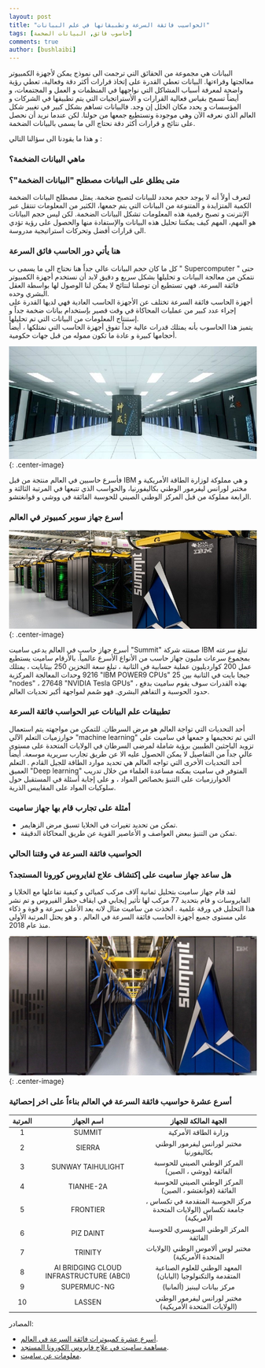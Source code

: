 ```yaml
---
layout: post
title: "الحواسيب فائقة السرعة وتطبيقاتها في علم البيانات"
tags: [حاسوب فائق, البيانات الضخمة]
comments: true
author: [bushlaibi]
---
```


البيانات هي مجموعة من الحقائق التي ترجمت الى نموذج يمكن لأجهزة الكمبيوتر معالجتها وقراءتها. البيانات تعطي القدرة على إتخاذ قرارات أكثر دقة وفعالية، تعطي رؤية واضحة لمعرفة أسباب المشاكل التي نواجهها في المنظمات و العمل و المجتمعات، و أيضاً تسمح بقياس فعالية القرارات و الأستراتجيات التي يتم تطبيقها في الشركات و المؤسسات و يحدد مكان الخلل إن وجد. فالبيانات تساهم بشكل كبير في تغيير شكل العالم الذي نعرفه الآن وهي موجودة ونستطيع جمعها من حولنا. لكن عندما نريد أن نحصل على نتائج و قرارات أكثر دقة نحتاج الى ما يسمى بالبيانات الضخمة.  

و هذا ما يقودنا الى سؤالنا التالي : 

### ماهي البيانات الضخمة؟

### متى يطلق على البيانات مصطلح  "البيانات الضخمة"؟

لنعرف أولاً أنه لا يوجد حجم محدد للبيانات لتصبح ضخمة. يمثل مصطلح البيانات الضخمة الكمية المتزايدة و المتنوعة من البيانات التي يتم جمعها، الكثير من المعلومات تنتقل عبر الإنترنت و تصبح رقمية هذه المعلومات تشكل البيانات الضخمة. لكن ليس حجم البيانات هو المهم، المهم كيف يمكننا تحليل هذه البيانات والإستفادة منها والحصول على رؤية تؤدي الى قرارات أفضل وتحركات استراتيجية مدروسة. 

### هنا يأتي دور الحاسب فائق السرعة

كل ما كان حجم البيانات عالي جداً هنا نحتاج الى ما يسمى ب " Supercomputer " حتى نتمكن من معالجة البيانات و تحليلها بشكل سريع و دقيق لابد أن نستخدم أجهزة الكمبيوتر فائقة السرعة. فهي تستطيع أن توصلنا لنتائج لا يمكن لنا الوصول لها بواسطة العقل البشري وحده.  
أجهزة الحاسب فائقة السرعة تختلف عن الأجهزة الحاسب العادية فهي لديها القدرة على إجراء عدد كبير من عمليات المحاكاة في وقت قصير بإستخدام بيانات ضخمة جداً و إستنتاج المعلومات من البيانات التي تم تحليلها.  
يتميز هذا الحاسوب بأنه يمتلك قدرات عالية جداً تفوق أجهزة الحاسب التي نمتلكها ، أيضاً أحجامها كبيرة و عادة ما تكون مموله من قبل جهات حكومية.
 
![](../images/2020-08-25-supercomputer/tianhe.jpg "Tianhe Super Computer"){: .center-image}  

فأسرع حاسبين في العالم منتجة من قبل IBM  و هي مملوكة لوزارة الطاقة الأمريكية و مختبر لورانس ليفرمور الوطني بكاليفورنيا، والحواسب الذي تتبعها في المرتبة الثالثة و الرابعة مملوكة من قبل 
المركز الوطني الصيني للحوسبة الفائقة في ووشي و قوانغتشو.


### أسرع جهاز سوبر كمبيوتر في العالم

![](../images/2020-08-25-supercomputer/summit.jpg "Summit Super Computer"){: .center-image}  

أسرع جهاز حاسب في العالم يدعى ساميت "Summit" صمتته شركة IBM  تبلغ سرعته بمجموع سرعات مليون جهاز حاسب من الأنواع الأسرع عالمياً. بالأرقام ساميت يستطيع عمل 200 كوارديليون عملية حسابية في الثانية ، تبلغ سعة التخزين 250 بيتابايت ، يمتلك 9216 وحدات المعالجة المركزية "IBM POWER9 CPUs" 25 جيجا بايت في الثانية بين "nodes" ، 27648 "NVIDIA Tesla GPUs" ، بهذه القدرات سوف يقوم ساميت بدفع حدود الحوسبة و التفاهم البشري. فهو صُمم لمواجهة أكبر تحديات العالم.  
  
### تطبيقات علم البيانات عبر الحواسب فائقة السرعة

أحد التحديات التي تواجة العالم هو مرض السرطان.  للتمكن من مواجهته يتم استعمال خوارزميات التعلم الآلي "machine learning" التي تم تحجيمها و جمعها في ساميت على تزويد الباحثين الطبيين برؤية شاملة لمرضى السرطان في الولايات المتحدة على مستوى عالي جداً من التفاصيل لا يمكن الحصول عليه الا عن طريق تجارب سريرية موسعة. 
أيضاً أحد التحديات الأخرى التي تواجه العالم هي تحديد موارد الطاقة للجيل القادم . التعلم العميق "Deep learning" المتوفر في ساميت يمكنه مساعدة العلماء من خلال تدريب الخوارزميات على التنبؤ بخصائص المواد ، و على إجابة أسئلة في المستقبل حول سلوكيات المواد على المقاييس الذرية.

### أمثلة على تجارب قام بها جهاز ساميت 

- تمكن من تحديد تغيرات في الخلايا تسبق مرض الزهايمر.
- تمكن من التنبؤ ببعض العواصف و الأعاصير القوية عن طريق المحاكاة الدقيقة.

  
### الحواسيب فائقة السرعة في وقتنا الحالي
### هل ساعد جهاز ساميت على إكتشاف علاج لفايروس كورونا المستجد؟

لقد قام جهاز ساميت بتحليل ثمانية آلاف مركب كميائي و كيفية تفاعلها مع الخلايا و الفايروسات و قام بتحديد 77 مركب لها تأثير إيجابي في ايقاف خطر الفيروس و تم نشر هذا التحليل في ورقة علمية . اتخذت من ساميت مثال لانه يعد الأعلى سرعة و قوة و ذكاء على مستوى جميع أجهزة الحاسب فائقة السرعة في العالم . و هو يحتل المرتبة الأولى منذ عام 2018.  

![](../images/2020-08-25-supercomputer/summit2.jpg "Summit Super Computer"){: .center-image}  
  
  

### أسرع عشرة حواسيب فائقة السرعة في العالم بناءاً على اخر إحصائية

| المرتبة     | اسم الجهاز   |      الجهة المالكة للجهاز      |
|:------:|:----------:|:-------------:|
|1| SUMMIT | وزارة الطاقة الأمركية |
|2| SIERRA | مختبر لورانس ليفرمور الوطني بكاليفورنيا |
|3| SUNWAY TAIHULIGHT | المركز الوطني الصيني للحوسبة الفائقة (ووشي ، الصين) |
|4| TIANHE-2A | المركز الوطني الصيني للحوسبة الفائقة (قوانغتشو ، الصين) |
|5| FRONTIER | مركز الحوسبة المتقدمة في تكساس ، جامعة تكساس (الولايات المتحدة الأمريكية) |
|6| PIZ DAINT | المركز الوطني السويسري للحوسبة الفائقة |
|7| TRINITY | مختبر لوس ألاموس الوطني (الولايات المتحدة الأمريكية) |
|8| AI BRIDGING CLOUD INFRASTRUCTURE (ABCI) | المعهد الوطني للعلوم الصناعية المتقدمة والتكنولوجيا (اليابان) |
|9| SUPERMUC-NG | مركز بيانات ليبنيز (ألمانيا) |
|10| LASSEN | مختبر لورانس ليفرمور الوطني (الولايات المتحدة الأمريكية) |

المصادر:
- [أسرع عشرة كمبيوترات فائقة السرعة في العالم](https://www.bbvaopenmind.com/en/technology/innovation/the-top-10-supercomputers-the-new-scientific-giants/).
- [مساهمة ساميت في علاج فايروس الكورونا المستجد](https://www.shorouknews.com/columns/view.aspx?cdate=28032020&id=1b2face4-bf34-4ea4-99df-bea3bea306c0).
- [معلومات عن ساميت](https://www.ibm.com/thought-leadership/summit-supercomputer/ ).
